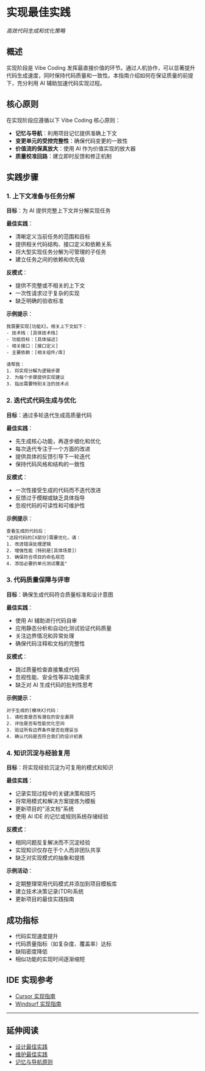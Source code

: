 # 实现最佳实践

*高效代码生成和优化策略*

## 概述

实现阶段是 Vibe Coding 发挥最直接价值的环节。通过人机协作，可以显著提升代码生成速度，同时保持代码质量和一致性。本指南介绍如何在保证质量的前提下，充分利用 AI 辅助加速代码实现过程。

## 核心原则

在实现阶段应遵循以下 Vibe Coding 核心原则：

- **记忆与导航**：利用项目记忆提供准确上下文
- **变更单元的受控完整性**：确保代码变更的一致性
- **价值流的保真放大**：使用 AI 作为价值实现的放大器
- **质量校准回路**：建立即时反馈和修正机制

## 实践步骤

### 1. 上下文准备与任务分解

**目标**：为 AI 提供完整上下文并分解实现任务

**最佳实践**：
- 清晰定义当前任务的范围和目标
- 提供相关代码结构、接口定义和依赖关系
- 将大型实现任务分解为可管理的子任务
- 建立任务之间的依赖和优先级

**反模式**：
- 提供不完整或不相关的上下文
- 一次性请求过于复杂的实现
- 缺乏明确的验收标准

**示例提示**：
```
我需要实现[功能X]。相关上下文如下：
- 技术栈：[具体技术栈]
- 功能目标：[具体描述]
- 相关接口：[接口定义]
- 主要依赖：[相关组件/库]

请帮我：
1. 将实现分解为逻辑步骤
2. 为每个步骤提供实现建议
3. 指出需要特别关注的技术点
```

### 2. 迭代式代码生成与优化

**目标**：通过多轮迭代生成高质量代码

**最佳实践**：
- 先生成核心功能，再逐步细化和优化
- 每次迭代专注于一个方面的改进
- 提供具体的反馈引导下一轮迭代
- 保持代码风格和结构的一致性

**反模式**：
- 一次性接受生成的代码而不迭代改进
- 反馈过于模糊或缺乏具体指导
- 忽视代码的可读性和可维护性

**示例提示**：
```
查看生成的代码后：
"这段代码的[X部分]需要优化，请：
1. 改进错误处理逻辑
2. 增强性能（特别是[具体场景]）
3. 确保符合项目的命名规范
4. 添加必要的单元测试覆盖"
```

### 3. 代码质量保障与评审

**目标**：确保生成代码符合质量标准和设计意图

**最佳实践**：
- 使用 AI 辅助进行代码自审
- 应用静态分析和自动化测试验证代码质量
- 关注边界情况和异常处理
- 确保代码注释和文档的完整性

**反模式**：
- 跳过质量检查直接集成代码
- 忽视性能、安全性等非功能需求
- 缺乏对 AI 生成代码的批判性思考

**示例提示**：
```
对于生成的[模块X]代码：
1. 请检查是否有潜在的安全漏洞
2. 评估是否有性能优化空间
3. 验证所有边界条件是否处理妥当
4. 确认代码是否符合我们的设计初衷
```

### 4. 知识沉淀与经验复用

**目标**：将实现经验沉淀为可复用的模式和知识

**最佳实践**：
- 记录实现过程中的关键决策和技巧
- 将常用模式和解决方案提炼为模板
- 更新项目的"活文档"系统
- 使用 AI IDE 的记忆或规则系统存储经验

**反模式**：
- 相同问题反复解决而不沉淀经验
- 实现知识仅存在于个人而非团队共享
- 缺乏对实现模式的抽象和提炼

**示例活动**：
- 定期整理常用代码模式并添加到项目模板库
- 建立技术决策记录(TDR)系统
- 更新项目的最佳实践指南

## 成功指标

- 代码实现速度提升
- 代码质量指标（如复杂度、覆盖率）达标
- 缺陷密度降低
- 相似功能的实现时间逐渐缩短

## IDE 实现参考

- [Cursor 实现指南](../ai-ide/cursor/overview.md)
- [Windsurf 实现指南](../ai-ide/windsurf/overview.md)

---

## 延伸阅读

- [设计最佳实践](./design.md)
- [维护最佳实践](./maintenance.md)
- [记忆与导航原则](../principles/golden-rules.md#5-记忆与导航-memory--navigation-in-state-space)

